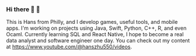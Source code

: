 ### Hi there 👋 🌱

<!--
**hanshengzhu0001/hanshengzhu0001** is a ✨ _special_ ✨ repository because its `README.md` (this file) appears on your GitHub profile.

Here are some ideas to get you started:

- 🔭 I’m currently working on ...
- 🌱 I’m currently learning ...
- 👯 I’m looking to collaborate on ...
- 🤔 I’m looking for help with ...
- 💬 Ask me about ...
- 📫 How to reach me: ...
- 😄 Pronouns: ...
- ⚡ Fun fact: ...
-->

This is Hans from Philly, and I develop games, useful tools, and mobile apps. I'm working on projects using Java, Swift, Python, C++, R, and even Ocaml. Currently learning SQL and React Native, I hope to become a real data analyst and software engineer one day. You can check out my content at https://www.youtube.com/@hanszhu550/videos.
